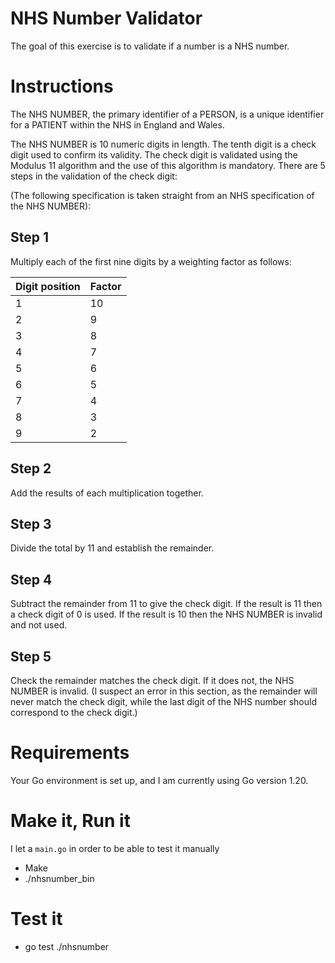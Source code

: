 # NHS Number Validator

The goal of this exercise is to validate if a number is a NHS number.

# Instructions

The NHS NUMBER, the primary identifier of a PERSON, is a unique identifier for a PATIENT within the NHS in England and Wales.

The NHS NUMBER is 10 numeric digits in length. The tenth digit is a check digit used to confirm its validity.  The check digit is validated using the Modulus 11 algorithm and the use of this algorithm is mandatory.  There are 5 steps in the validation of the check digit:

(The following specification is taken straight from an NHS specification of the NHS NUMBER):

## Step 1
Multiply each of the first nine digits by a weighting factor as follows:

| Digit position | Factor |
| --- | --- |
| 1 | 10 |
| 2 | 9 |
| 3 | 8 |
| 4 | 7 |
| 5 | 6 |
| 6 | 5 |
| 7 | 4 |
| 8 | 3 |
| 9 | 2 |

## Step 2

Add the results of each multiplication together.

## Step 3

Divide the total by 11 and establish the remainder.

## Step 4

Subtract the remainder from 11 to give the check digit.
If the result is 11 then a check digit of 0 is used. If the result is 10 then the NHS NUMBER is invalid and not used.

## Step 5

Check the remainder matches the check digit. If it does not, the NHS NUMBER is invalid. (I suspect an error in this section, as the remainder will never match the check digit, while the last digit of the NHS number should correspond to the check digit.)

# Requirements

Your Go environment is set up, and I am currently using Go version 1.20.

# Make it, Run it
I let a `main.go` in order to be able to test it manually

- Make
- ./nhsnumber_bin

# Test it
- go test ./nhsnumber

